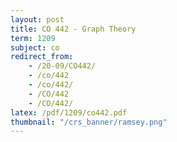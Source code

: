 ```yaml
---
layout: post
title: CO 442 - Graph Theory
term: 1209
subject: co
redirect_from:
    - /20-09/CO442/
    - /co/442
    - /co/442/
    - /CO/442
    - /CO/442/
latex: /pdf/1209/co442.pdf
thumbnail: "/crs_banner/ramsey.png"
---
```

